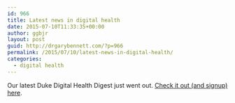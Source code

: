 ```yaml
---
id: 966
title: Latest news in digital health
date: 2015-07-10T11:33:35+00:00
author: ggbjr
layout: post
guid: http://drgarybennett.com/?p=966
permalink: /2015/07/10/latest-news-in-digital-health/
categories:
  - digital health
---
```

Our latest Duke Digital Health Digest just went out. [Check it out (and signup) here](http://www.dukedigitalhealth.org/2015/07/digital-health-science-digest-issue-6/).